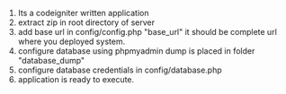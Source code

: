 1. Its a codeigniter written application 
2. extract zip in root directory of server 
3. add base url in config/config.php "base_url" it should be complete url where you deployed system. 
4. configure database using phpmyadmin dump is placed in folder "database_dump" 
5. configure database credentials in config/database.php
6. application is ready to execute.  
